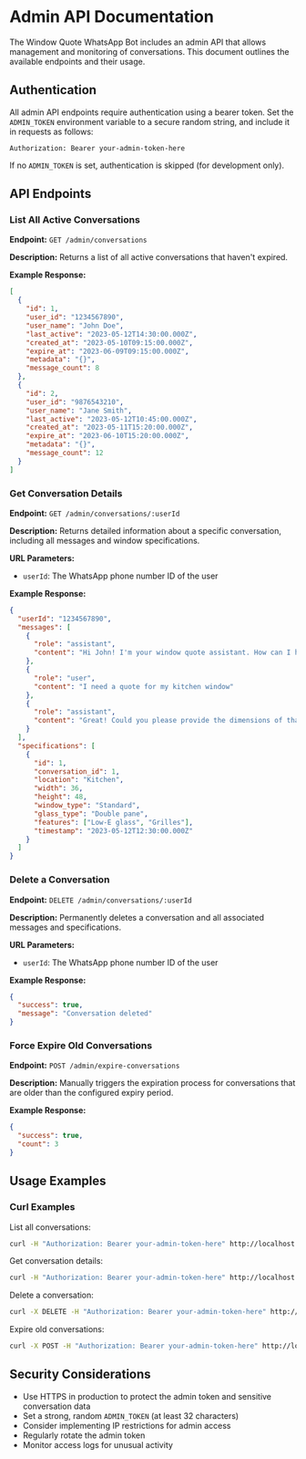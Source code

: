# Admin API Documentation

The Window Quote WhatsApp Bot includes an admin API that allows management and monitoring of conversations. This document outlines the available endpoints and their usage.

## Authentication

All admin API endpoints require authentication using a bearer token. Set the `ADMIN_TOKEN` environment variable to a secure random string, and include it in requests as follows:

```
Authorization: Bearer your-admin-token-here
```

If no `ADMIN_TOKEN` is set, authentication is skipped (for development only).

## API Endpoints

### List All Active Conversations

**Endpoint:** `GET /admin/conversations`

**Description:** Returns a list of all active conversations that haven't expired.

**Example Response:**
```json
[
  {
    "id": 1,
    "user_id": "1234567890",
    "user_name": "John Doe",
    "last_active": "2023-05-12T14:30:00.000Z",
    "created_at": "2023-05-10T09:15:00.000Z",
    "expire_at": "2023-06-09T09:15:00.000Z",
    "metadata": "{}",
    "message_count": 8
  },
  {
    "id": 2,
    "user_id": "9876543210",
    "user_name": "Jane Smith",
    "last_active": "2023-05-12T10:45:00.000Z",
    "created_at": "2023-05-11T15:20:00.000Z",
    "expire_at": "2023-06-10T15:20:00.000Z",
    "metadata": "{}",
    "message_count": 12
  }
]
```

### Get Conversation Details

**Endpoint:** `GET /admin/conversations/:userId`

**Description:** Returns detailed information about a specific conversation, including all messages and window specifications.

**URL Parameters:**
- `userId`: The WhatsApp phone number ID of the user

**Example Response:**
```json
{
  "userId": "1234567890",
  "messages": [
    {
      "role": "assistant",
      "content": "Hi John! I'm your window quote assistant. How can I help you today?"
    },
    {
      "role": "user",
      "content": "I need a quote for my kitchen window"
    },
    {
      "role": "assistant",
      "content": "Great! Could you please provide the dimensions of that kitchen window? I'll need the width and height in inches."
    }
  ],
  "specifications": [
    {
      "id": 1,
      "conversation_id": 1,
      "location": "Kitchen",
      "width": 36,
      "height": 48,
      "window_type": "Standard",
      "glass_type": "Double pane",
      "features": ["Low-E glass", "Grilles"],
      "timestamp": "2023-05-12T12:30:00.000Z"
    }
  ]
}
```

### Delete a Conversation

**Endpoint:** `DELETE /admin/conversations/:userId`

**Description:** Permanently deletes a conversation and all associated messages and specifications.

**URL Parameters:**
- `userId`: The WhatsApp phone number ID of the user

**Example Response:**
```json
{
  "success": true,
  "message": "Conversation deleted"
}
```

### Force Expire Old Conversations

**Endpoint:** `POST /admin/expire-conversations`

**Description:** Manually triggers the expiration process for conversations that are older than the configured expiry period.

**Example Response:**
```json
{
  "success": true,
  "count": 3
}
```

## Usage Examples

### Curl Examples

List all conversations:
```bash
curl -H "Authorization: Bearer your-admin-token-here" http://localhost:3000/admin/conversations
```

Get conversation details:
```bash
curl -H "Authorization: Bearer your-admin-token-here" http://localhost:3000/admin/conversations/1234567890
```

Delete a conversation:
```bash
curl -X DELETE -H "Authorization: Bearer your-admin-token-here" http://localhost:3000/admin/conversations/1234567890
```

Expire old conversations:
```bash
curl -X POST -H "Authorization: Bearer your-admin-token-here" http://localhost:3000/admin/expire-conversations
```

## Security Considerations

- Use HTTPS in production to protect the admin token and sensitive conversation data
- Set a strong, random `ADMIN_TOKEN` (at least 32 characters)
- Consider implementing IP restrictions for admin access
- Regularly rotate the admin token
- Monitor access logs for unusual activity
